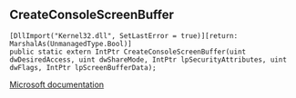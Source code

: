 ## CreateConsoleScreenBuffer

```
[DllImport("Kernel32.dll", SetLastError = true)][return: MarshalAs(UnmanagedType.Bool)]
public static extern IntPtr CreateConsoleScreenBuffer(uint dwDesiredAccess, uint dwShareMode, IntPtr lpSecurityAttributes, uint dwFlags, IntPtr lpScreenBufferData);
```

[Microsoft documentation](https://docs.microsoft.com/en-us/windows/console/createconsolescreenbuffer)
